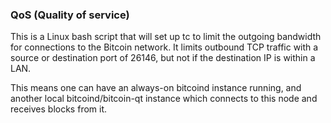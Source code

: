 ### QoS (Quality of service) ###

This is a Linux bash script that will set up tc to limit the outgoing bandwidth for connections to the Bitcoin network. It limits outbound TCP traffic with a source or destination port of 26146, but not if the destination IP is within a LAN.

This means one can have an always-on bitcoind instance running, and another local bitcoind/bitcoin-qt instance which connects to this node and receives blocks from it.
